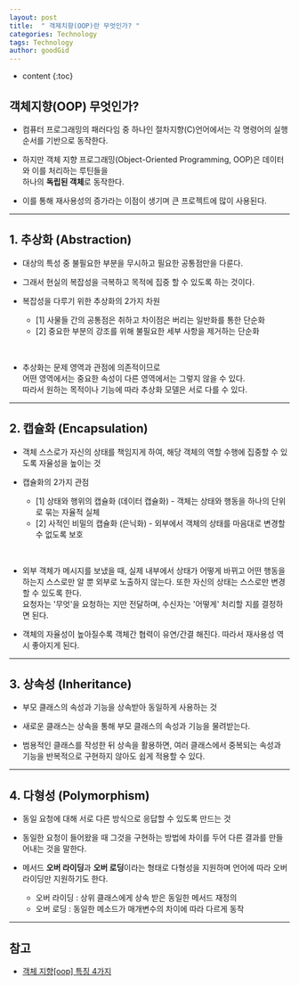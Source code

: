 ```yaml
---
layout: post
title:  " 객제치향(OOP)란 무엇인가? "
categories: Technology
tags: Technology
author: goodGid
---
```

* content
{:toc}

## 객체지향(OOP) 무엇인가?

* 컴퓨터 프로그래밍의 패러다임 중 하나인 절차지향(C)언어에서는 각 명령어의 실행 순서를 기반으로 동작한다.

* 하지만 객체 지향 프로그래밍(Object-Oriented Programming, OOP)은 데이터와 이를 처리하는 루틴들을 <br> 하나의 **독립된 객체**로 동작한다.

* 이를 통해 재사용성의 증가라는 이점이 생기며 큰 프로젝트에 많이 사용된다.








---


## 1. 추상화 (Abstraction)

* 대상의 특성 중 불필요한 부분을 무시하고 필요한 공통점만을 다룬다.

* 그래서 현실의 복잡성을 극복하고 목적에 집중 할 수 있도록 하는 것이다.

* 복잡성을 다루기 위한 추상화의 2가지 차원
    - [1] 사물들 간의 공통점은 취하고 차이점은 버리는 일반화를 통한 단순화
    - [2] 중요한 부분의 강조를 위해 불필요한 세부 사항을 제거하는 단순화

<br> 

* 추상화는 문제 영역과 관점에 의존적이므로 <br> 어떤 영역에서는 중요한 속성이 다른 영역에서는 그렇지 않을 수 있다. <br> 따라서 원하는 목적이나 기능에 따라 추상화 모델은 서로 다를 수 있다. 


---

## 2. 캡슐화 (Encapsulation)

* 객체 스스로가 자신의 상태를 책임지게 하여, 해당 객체의 역할 수행에 집중할 수 있도록 자율성을 높이는 것

* 캡슐화의 2가지 관점
    - [1] 상태와 행위의 캡슐화 (데이터 캡슐화) - 객체는 상태와 행동을 하나의 단위로 묶는 자율적 실체
    - [2] 사적인 비밀의 캡슐화 (은닉화) - 외부에서 객체의 상태를 마음대로 변경할 수 없도록 보호

<br>

* 외부 객체가 메시지를 보냈을 때, 실제 내부에서 상태가 어떻게 바뀌고 어떤 행동을 하는지 스스로만 알 뿐 외부로 노출하지 않는다. 또한 자신의 상태는 스스로만 변경할 수 있도록 한다. <br> 요청자는 '무엇'을 요청하는 지만 전달하며, 수신자는 '어떻게' 처리할 지를 결정하면 된다.

* 객체의 자율성이 높아질수록 객체간 협력이 유연/간결 해진다. 따라서 재사용성 역시 좋아지게 된다.

---

## 3. 상속성 (Inheritance)

* 부모 클래스의 속성과 기능을 상속받아 동일하게 사용하는 것

* 새로운 클래스는 상속을 통해 부모 클래스의 속성과 기능을 물려받는다.

* 범용적인 클래스를 작성한 뒤 상속을 활용하면, 여러 클래스에서 중복되는 속성과 기능을 반복적으로 구현하지 않아도 쉽게 적용할 수 있다.

---

## 4. 다형성 (Polymorphism)

* 동일 요청에 대해 서로 다른 방식으로 응답할 수 있도록 만드는 것

* 동일한 요청이 들어왔을 때 그것을 구현하는 방법에 차이를 두어 다른 결과를 만들어내는 것을 말한다.

* 메서드 **오버 라이딩**과 **오버 로딩**이라는 형태로 다형성을 지원하며 언어에 따라 오버라이딩만 지원하기도 한다.
    - 오버 라이딩 : 상위 클래스에게 상속 받은 동일한 메서드 재정의
    - 오버 로딩 : 동일한 메소드가 매개변수의 차이에 따라 다르게 동작


---

## 참고

* [객체 지향[oop] 특징 4가지](http://richong.tistory.com/122)